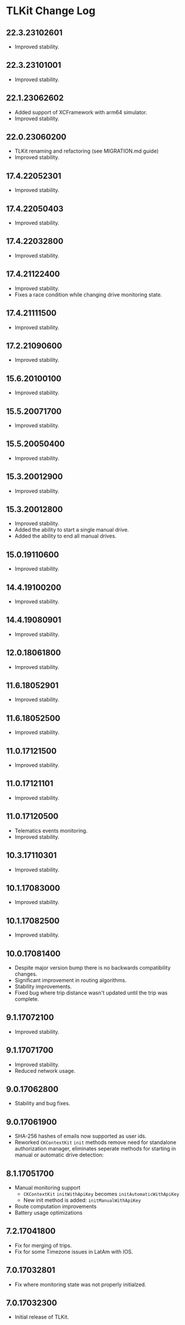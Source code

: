 # TLKit Change Log

## 22.3.23102601
* Improved stability.

## 22.3.23101001
* Improved stability.

## 22.1.23062602
* Added support of XCFramework with arm64 simulator.
* Improved stability.

## 22.0.23060200
* TLKit renaming and refactoring (see MIGRATION.md guide)
* Improved stability.

## 17.4.22052301
* Improved stability.

## 17.4.22050403
* Improved stability.

## 17.4.22032800
* Improved stability.

## 17.4.21122400
* Improved stability.
* Fixes a race condition while changing drive monitoring state.

## 17.4.21111500
* Improved stability.

## 17.2.21090600
* Improved stability.

## 15.6.20100100
* Improved stability.

## 15.5.20071700
* Improved stability.

## 15.5.20050400
* Improved stability.

## 15.3.20012900
* Improved stability.

## 15.3.20012800
* Improved stability.
* Added the ability to start a single manual drive.
* Added the ability to end all manual drives.

## 15.0.19110600
* Improved stability.

## 14.4.19100200
* Improved stability.

## 14.4.19080901
* Improved stability.

## 12.0.18061800
* Improved stability.

## 11.6.18052901
* Improved stability.

## 11.6.18052500
* Improved stability.

## 11.0.17121500
* Improved stability.

## 11.0.17121101
* Improved stability.

## 11.0.17120500
* Telematics events monitoring.
* Improved stability.

## 10.3.17110301
* Improved stability.

## 10.1.17083000
* Improved stability.

## 10.1.17082500
* Improved stability.

## 10.0.17081400
* Despite major version bump there is no backwards compatibility changes.
* Significant improvement in routing algorithms.
* Stability improvements.
* Fixed bug where trip distance wasn't updated until the trip was complete.

## 9.1.17072100
* Improved stability.

## 9.1.17071700
* Improved stability.
* Reduced network usage.

## 9.0.17062800
* Stability and bug fixes.

## 9.0.17061900
* SHA-256 hashes of emails now supported as user ids.
* Reworked  `CKContextKit` `init` methods remove need for standalone authorization
  manager, eliminates seperate methods for starting in manual or automatic
  drive detection:

## 8.1.17051700
* Manual monitoring support
  * `CKContextKit` `initWithApiKey` becomes `initAutomaticWithApiKey`
  * New init method is added: `initManualWithApiKey`
* Route computation improvements
* Battery usage optimizations

## 7.2.17041800
* Fix for merging of trips.
* Fix for some Timezone issues in LatAm with IOS.

## 7.0.17032801
* Fix where monitoring state was not properly initialzed.

## 7.0.17032300
* Initial release of TLKit.
